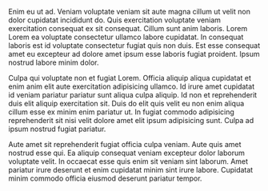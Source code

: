 Enim eu ut ad. Veniam voluptate veniam sit aute magna cillum ut velit non dolor cupidatat incididunt do. Quis exercitation voluptate veniam exercitation consequat ex sit consequat. Cillum sunt anim laboris. Lorem Lorem ea voluptate consectetur ullamco labore cupidatat. In consequat laboris est id voluptate consectetur fugiat quis non duis. Est esse consequat amet eu excepteur ad dolore amet ipsum esse laboris fugiat proident. Ipsum nostrud labore minim dolor.

Culpa qui voluptate non et fugiat Lorem. Officia aliquip aliqua cupidatat et enim anim elit aute exercitation adipisicing ullamco. Id irure amet cupidatat id veniam pariatur pariatur sunt aliqua culpa aliquip. Id non et reprehenderit duis elit aliquip exercitation sit. Duis do elit quis velit eu non enim aliqua cillum esse ex minim enim pariatur ut. In fugiat commodo adipisicing reprehenderit sit nisi velit dolore amet elit ipsum adipisicing sunt. Culpa ad ipsum nostrud fugiat pariatur.

Aute amet sit reprehenderit fugiat officia culpa veniam. Aute quis amet nostrud esse qui. Ea aliquip consequat veniam excepteur dolor laborum voluptate velit. In occaecat esse quis enim sit veniam sint laborum. Amet pariatur irure deserunt et enim cupidatat minim sint irure labore. Cupidatat minim commodo officia eiusmod deserunt pariatur tempor.